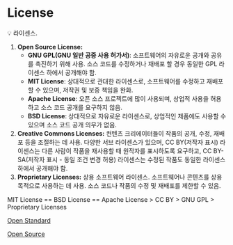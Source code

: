 # License

<aside>
💡 라이센스.

</aside>

1. **Open Source License:**
    - **GNU GPL(GNU 일반 공중 사용 허가서)**: 소프트웨어의 자유로운 공개와 공유를 촉진하기 위해 사용. 소스 코드를 수정하거나 재배포 할 경우 동일한 GPL 라이센스 하에서 공개해야 함.
    - **MIT License**: 상대적으로 관대한 라이센스로, 소프트웨어를 수정하고 재배포 할 수 있으며, 저작권 및 보증 책임을 완화.
    - **Apache License**: 오픈 소스 프로젝트에 많이 사용되며, 상업적 사용을 허용하고 소스 코드 공개를 요구하지 않음.
    - **BSD License**: 상대적으로 자유로운 라이센스로, 상업적인 제품에도 사용할 수 있으며 소스 코드 공개 의무가 없음.
2. **Creative Commons Licenses:** 컨텐츠 크리에이터들이 작품의 공개, 수정, 재배포 등을 조절하는 데 사용. 다양한 서브 라이센스가 있으며, CC BY(저작자 표시) 라이센스는 다른 사람이 작품을 재사용할 때 원작자를 표시하도록 요구하고, CC BY-SA(저작자 표시 - 동일 조건 변경 허용) 라이센스는 수정된 작품도 동일한 라이센스 하에서 공개해야 함.
3. **Proprietary Licenses:** 상용 소프트웨어 라이센스. 소프트웨어나 콘텐츠를 상용 목적으로 사용하는 데 사용. 소스 코드나 작품의 수정 및 재배포를 제한할 수 있음.

MIT License == BSD License == Apache License > CC BY > GNU GPL > Proprietary Licenses

[Open Standard](License%20820d62a61b2144ad859ce270e3eeda4e/Open%20Standard%202e8aec7d569541afb4a01744e2626fcd.md)

[Open Source](License%20820d62a61b2144ad859ce270e3eeda4e/Open%20Source%20e592712bf23540388af36e6e4400cc80.md)